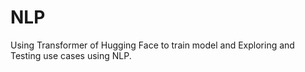 # NLP
Using Transformer of Hugging Face to train model and Exploring and Testing use cases using NLP.

